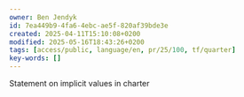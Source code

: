 ```yaml
---
owner: Ben Jendyk
id: 7ea449b9-4fa6-4ebc-ae5f-820af39bde3e
created: 2025-04-11T15:10:08+0200
modified: 2025-05-16T18:43:26+0200
tags: [access/public, language/en, pr/25/100, tf/quarter]
key-words: []
---
```


Statement on implicit values in charter 